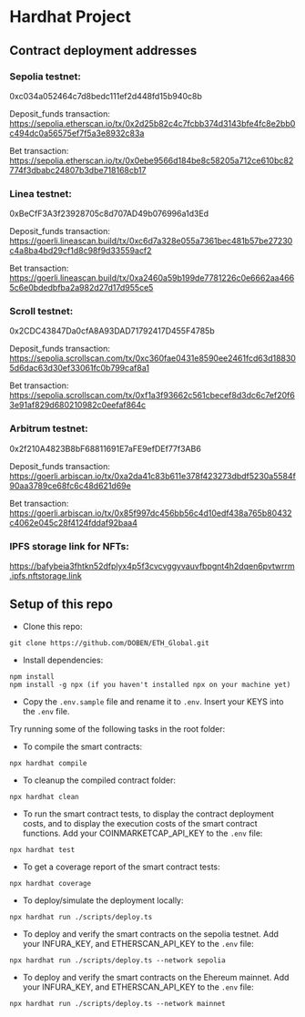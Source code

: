 # Hardhat Project

## Contract deployment addresses

### Sepolia testnet:
0xc034a052464c7d8bedc111ef2d448fd15b940c8b

Deposit_funds transaction: https://sepolia.etherscan.io/tx/0x2d25b82c4c7fcbb374d3143bfe4fc8e2bb0c494dc0a56575ef7f5a3e8932c83a

Bet transaction: https://sepolia.etherscan.io/tx/0x0ebe9566d184be8c58205a712ce610bc82774f3dbabc24807b3dbe718168cb17

### Linea testnet:
0xBeCfF3A3f23928705c8d707AD49b076996a1d3Ed

Deposit_funds transaction: https://goerli.lineascan.build/tx/0xc6d7a328e055a7361bec481b57be27230c4a8ba4bd29cf1d8c98f9d33559acf2

Bet transaction: https://goerli.lineascan.build/tx/0xa2460a59b199de7781226c0e6662aa4665c6e0bdedbfba2a982d27d17d955ce5

### Scroll testnet:
0x2CDC43847Da0cfA8A93DAD71792417D455F4785b

Deposit_funds transaction: https://sepolia.scrollscan.com/tx/0xc360fae0431e8590ee2461fcd63d188305d6dac63d30ef33061fc0b799caf8a1

Bet transaction: https://sepolia.scrollscan.com/tx/0xf1a3f93662c561cbecef8d3dc6c7ef20f63e91af829d680210982c0eefaf864c

### Arbitrum testnet:
0x2f210A4823B8bF68811691E7aFE9efDEf77f3AB6

Deposit_funds transaction: https://goerli.arbiscan.io/tx/0xa2da41c83b611e378f423273dbdf5230a5584f90aa3789ce68fc6c48d621d69e

Bet transaction: https://goerli.arbiscan.io/tx/0x85f997dc456bb56c4d10edf438a765b80432c4062e045c28f4124fddaf92baa4

### IPFS storage link for NFTs:
https://bafybeia3fhtkn52dfplyx4p5f3cvcvggyvauvfbpgnt4h2dqen6pvtwrrm.ipfs.nftstorage.link

## Setup of this repo

- Clone this repo:
```shell
git clone https://github.com/DOBEN/ETH_Global.git
```

- Install dependencies:
```shell
npm install
npm install -g npx (if you haven't installed npx on your machine yet)
```

- Copy the `.env.sample` file and rename it to `.env`. Insert your KEYS into the `.env` file.

Try running some of the following tasks in the root folder:

- To compile the smart contracts:

```shell
npx hardhat compile
```

- To cleanup the compiled contract folder:

```shell
npx hardhat clean
```

- To run the smart contract tests, to display the contract deployment costs, and to display the execution costs of the smart contract functions. Add your COINMARKETCAP_API_KEY to the `.env` file:

```shell
npx hardhat test
```

- To get a coverage report of the smart contract tests:
```
npx hardhat coverage
```

- To deploy/simulate the deployment locally:

```shell
npx hardhat run ./scripts/deploy.ts
```

- To deploy and verify the smart contracts on the sepolia testnet. Add your INFURA_KEY, and ETHERSCAN_API_KEY to the `.env` file:

```shell
npx hardhat run ./scripts/deploy.ts --network sepolia
```

- To deploy and verify the smart contracts on the Ehereum mainnet. Add your INFURA_KEY, and ETHERSCAN_API_KEY to the `.env` file:

```shell
npx hardhat run ./scripts/deploy.ts --network mainnet
```

